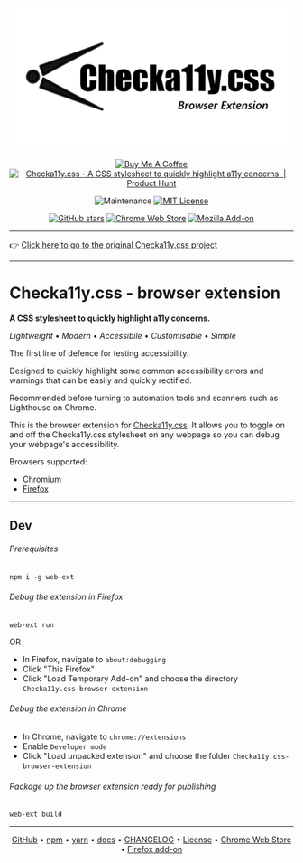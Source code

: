 <div align="center">

  ![Checka11y.css logo](./assets/checka11y.png)

  <a href="https://www.buymeacoffee.com/jackdomleo7" target="_blank"><img src="https://cdn.buymeacoffee.com/buttons/v2/default-orange.png" alt="Buy Me A Coffee" style="height: 50px !important;width: 190px !important;" height="50" width="190" ></a> <a href="https://www.producthunt.com/posts/checka11y-css?utm_source=badge-featured&utm_medium=badge&utm_souce=badge-checka11y-css" target="_blank"><img src="https://api.producthunt.com/widgets/embed-image/v1/featured.svg?post_id=269866&theme=light" alt="Checka11y.css - A CSS stylesheet to quickly highlight a11y concerns. | Product Hunt" style="width: auto; height: 50px;"/></a>

  ![Maintenance](https://img.shields.io/maintenance/yes/2021) [![MIT License](https://img.shields.io/badge/License-MIT-important)](https://github.com/jackdomleo7/Checka11y.css-browser-extension/blob/master/LICENSE)

  [![GitHub stars](https://img.shields.io/github/stars/jackdomleo7/Checka11y.css-browser-extension?style=social)](https://github.com/jackdomleo7/Checka11y.css-browser-extension/stargazers) [![Chrome Web Store](https://img.shields.io/chrome-web-store/users/npkoehgjmnffjdaelommnfjkflenbfaa?label=Chrome%20Web%20Store%20users&logo=google-chrome&style=social)](https://chrome.google.com/webstore/detail/checka11ycss/npkoehgjmnffjdaelommnfjkflenbfaa) [![Mozilla Add-on](https://img.shields.io/amo/users/checka11y-css?label=Firefox%20Add-on%20users&logo=firefox&style=social)](https://addons.mozilla.org/en-GB/firefox/addon/checka11y-css)
  
</div>

---

👉 [Click here to go to the original Checka11y.css project](https://github.com/jackdomleo7/Checka11y.css)

---

# Checka11y.css - browser extension

**A CSS stylesheet to quickly highlight a11y concerns.**

_Lightweight_ &bull; _Modern_ &bull; _Accessibile_ &bull; _Customisable_ &bull; _Simple_

The first line of defence for testing accessibility.

Designed to quickly highlight some common accessibility errors and warnings that can be easily and quickly rectified.

Recommended before turning to automation tools and scanners such as Lighthouse on Chrome.

This is the browser extension for [Checka11y.css](https://github.com/jackdomleo7/Checka11y.css). It allows you to toggle on and off the Checka11y.css stylesheet on any webpage so you can debug your webpage's accessibility.

Browsers supported:
- [Chromium](https://chrome.google.com/webstore/detail/checka11ycss/npkoehgjmnffjdaelommnfjkflenbfaa)
- [Firefox](https://addons.mozilla.org/en-GB/firefox/addon/checka11y-css)

---

## Dev

###### Prerequisites
```
npm i -g web-ext
```

###### Debug the extension in Firefox
```
web-ext run
```

OR

- In Firefox, navigate to `about:debugging`
- Click "This Firefox"
- Click "Load Temporary Add-on" and choose the directory `Checka11y.css-browser-extension`

###### Debug the extension in Chrome
- In Chrome, navigate to `chrome://extensions`
- Enable `Developer mode`
- Click "Load unpacked extension" and choose the folder `Checka11y.css-browser-extension`

###### Package up the browser extension ready for publishing
```
web-ext build
```

---

<div align="center">

  [GitHub](https://github.com/jackdomleo7/Checka11y.css "View the GitHub repo and maybe give us a star") &bull; [npm](https://www.npmjs.com/package/checka11y-css "View Checka11y.css on npmjs.com") &bull; [yarn](https://yarnpkg.com/package/checka11y-css "View Checka11y.css on yarnpkg.com") &bull; [docs](https://checka11y.jackdomleo.dev "Read the official documentation") &bull; [CHANGELOG](https://github.com/jackdomleo7/Checka11y.css/releases "Read all the releases") &bull; [License](https://github.com/jackdomleo7/Checka11y.css#license "MIT License") &bull; [Chrome Web Store](https://chrome.google.com/webstore/detail/checka11ycss/npkoehgjmnffjdaelommnfjkflenbfaa) &bull; [Firefox add-on](https://addons.mozilla.org/en-GB/firefox/addon/checka11y-css)

</div>